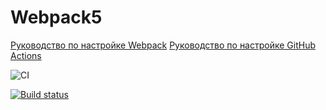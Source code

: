 # Webpack5

[Руководство по настройке Webpack](https://webpack.js.org/guides/)
[Руководство по настройке GitHub Actions](https://docs.github.com/en/actions/quickstart)

![CI](https://github.com/natalia-smyslova/dom/actions/workflows/web.yml/badge.svg)

[![Build status](https://ci.appveyor.com/api/projects/status/r6togvje7md6qqkb/branch/master?svg=true)](https://ci.appveyor.com/project/natalia-smyslova/dom/branch/master)
